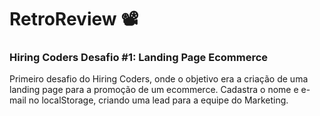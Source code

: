 # RetroReview :film_projector:

### Hiring Coders Desafio #1: Landing Page Ecommerce

Primeiro desafio do Hiring Coders, onde o objetivo era a criação de uma landing page para a promoção de um ecommerce. Cadastra o nome e e-mail no localStorage, criando uma lead para a equipe do Marketing.